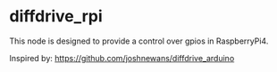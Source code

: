 # diffdrive_rpi


This node is designed to provide a control over gpios in RaspberryPi4.

Inspired by: https://github.com/joshnewans/diffdrive_arduino
